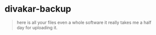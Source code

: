 # divakar-backup

> here is all your files even a whole software
> it really takes me a half day for uploading it.
> 
